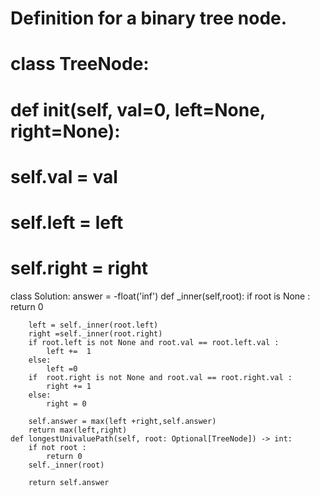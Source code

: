 # Definition for a binary tree node.
# class TreeNode:
#     def __init__(self, val=0, left=None, right=None):
#         self.val = val
#         self.left = left
#         self.right = right
class Solution:
    answer = -float('inf')
    def _inner(self,root):
        if root is None :
            return 0
        
        left = self._inner(root.left)
        right =self._inner(root.right)
        if root.left is not None and root.val == root.left.val :
            left +=  1
        else:
            left =0
        if  root.right is not None and root.val == root.right.val :
            right += 1
        else:
            right = 0
        
        self.answer = max(left +right,self.answer)
        return max(left,right)
    def longestUnivaluePath(self, root: Optional[TreeNode]) -> int:
        if not root :
            return 0
        self._inner(root)
        
        return self.answer

